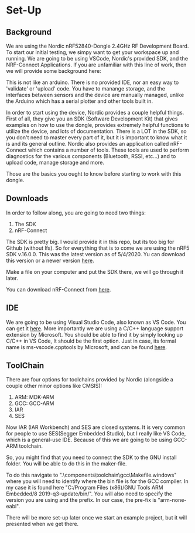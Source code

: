 # Set-Up 
## Background
We are using the Nordic nRF52840-Dongle 2.4GHz RF Development Board. To start our initial testing, we simpy want to get your workspace up and running. We are going to be using VSCode, Nordic's provided SDK, and the NRF-Connect Applications. If you are unfamiliar with this line of work, then we will provide some background here:

This is not like an arduino. There is no provided IDE, nor an easy way to 'validate' or 'upload' code. You have to manange storage, and the interfaces between sensors and the device are manually managed, unlike the Arduino which has a serial plotter and other tools built in. 

In order to start using the device, Nordic provides a couple helpful things. 
First of all, they give you an SDK (Software Development Kit) that gives examples on how to use the dongle, provides extremely helpful functions to utilize the device, and lots of documentation. There is a LOT in the SDK, so you don't need to master every part of it, but it is important to know what it is and its general outline. 
Nordic also provides an application called nRF-Connect which contains a number of tools. These tools are used to perform diagnostics for the various components (Bluetooth, RSSI, etc...) and to upload code, manage storage and more.

Those are the basics you ought to know before starting to work with this dongle. 

## Downloads
In order to follow along, you are going to need two things:

1) The SDK
2) nRF-Connect

The SDK is pretty big. I would provide it in this repo, but its too big for Github (without lfs). So for everything that is to come we are using the nRF5 SDK v.16.0.0. This was the latest version as of 5/4/2020. Yu can download this version or a newer version [here](https://www.nordicsemi.com/Software-and-Tools/Software/nRF5-SDK).

Make a file on your computer and put the SDK there, we will go through it later.

You can download nRF-Connect from [here](https://www.nordicsemi.com/Software-and-tools/Development-Tools/nRF-Connect-for-desktop).

## IDE
We are going to be using Visual Studio Code, also known as VS Code. You can get it [here](https://code.visualstudio.com/).
More importantly we are using a C/C++ language support extension by Microsoft. You should be able to find it by simply looking up C/C++ in VS Code, It should be the first option. Just in case, its formal name is ms-vscode.cpptools by Microsoft, and can be found [here](https://marketplace.visualstudio.com/items?itemName=ms-vscode.cpptools).

## ToolChain
There are four options for toolchains provided by Nordic (alongside a couple other minor options like CMSIS):

1) ARM: MDK-ARM
2) GCC: GCC-ARM
3) IAR
4) SES

Now IAR (IAR Workbench) and SES are closed systems. It is very common for people to use SES(Segger Embedded Studio), but I really like VS Code, which is a general-use IDE. Because of this we are going to be using GCC-ARM toolchain. 

So, you might find that you need to connect the SDK to the GNU install folder. You will be able to do this in the maker-file.

To do this navigate to ".\components\toolchain\gcc\Makefile.windows" where you will need to identify where the bin file is for the GCC compiler. In my case it is found here "C:/Program Files (x86)/GNU Tools ARM Embedded/8 2019-q3-update/bin/". You will also need to specify the version you are using and the prefix. In our case, the pre-fix is "arm-none-eabi".

There will be more set-up later once we start an example project, but it will presented when we get there.


